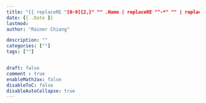```yaml
---
title: "{{ replaceRE "[0-9]{2,}" "" .Name | replaceRE "^-*" "" | replaceRE "-" " " | title }}"
date: {{ .Date }}
lastmod: 
author: "Rainer Chiang"

description: ""
categories: [""]
tags: [""]


draft: false
comment : true
enableMathJax: false
disableToC: false
disableAutoCollapse: true
---
```


